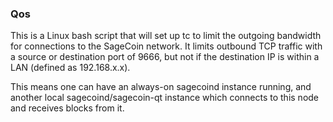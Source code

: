 ### Qos ###

This is a Linux bash script that will set up tc to limit the outgoing bandwidth for connections to the SageCoin network. It limits outbound TCP traffic with a source or destination port of 9666, but not if the destination IP is within a LAN (defined as 192.168.x.x).

This means one can have an always-on sagecoind instance running, and another local sagecoind/sagecoin-qt instance which connects to this node and receives blocks from it.
